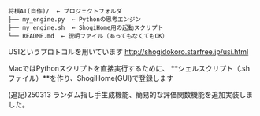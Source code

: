 ```
将棋AI(自作)/  ← プロジェクトフォルダ
├── my_engine.py  ← Pythonの思考エンジン
├── my_engine.sh  ← ShogiHome用の起動スクリプト
└── README.md  ← 説明ファイル（あってもなくてもOK）
```

USIというプロトコルを用いています
http://shogidokoro.starfree.jp/usi.html

MacではPythonスクリプトを直接実行するために、
**シェルスクリプト（.shファイル）**を作り、ShogiHome(GUI)で登録します

(追記)250313
ランダム指し手生成機能、簡易的な評価関数機能を追加実装しました。